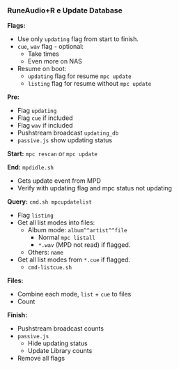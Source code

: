 ### RuneAudio+R e Update Database

**Flags:**
- Use only `updating` flag from start to finish.
- `cue`, `wav` flag - optional:
	- Take times
	- Even more on NAS
- Resume on boot:
	- `updating` flag for resume `mpc update`
	- `listing` flag for resume without `mpc update`
	
**Pre:**
- Flag `updating`
- Flag `cue` if included
- Flag `wav` if included
- Pushstream broadcast `updating_db`
- `passive.js` show updating status

**Start:** `mpc rescan` or `mpc update`

**End:** `mpdidle.sh`
- Gets update event from MPD
- Verify with updating flag and mpc status not updating
	
**Query:** `cmd.sh mpcupdatelist`
- Flag `listing`
- Get all list modes into files:
	- Album mode: `album^^artist^^file`
		- Normal `mpc listall`
		- `*.wav` (MPD not read) if flagged.
	- Others: `name`
- Get all list modes from `*.cue` if flagged.
	- `cmd-listcue.sh`
	
**Files:**
- Combine each mode, `list` + `cue` to files
- Count
	
**Finish:**
- Pushstream broadcast counts
- `passive.js`
	- Hide updating status
	- Update Library counts
- Remove all flags
	
